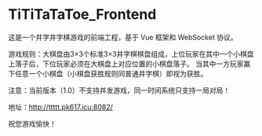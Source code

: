 # TiTiTaTaToe_Frontend

这是一个井字井字棋游戏的前端工程，基于 Vue 框架和 WebSocket 协议。

游戏规则：大棋盘由3×3个标准3×3井字棋棋盘组成，上位玩家在其中一个小棋盘上落子后，下位玩家必须在大棋盘上对应位置的小棋盘落子。
当其中一方玩家赢下任意一个小棋盘（小棋盘获胜规则同普通井字棋）即视为获胜。

注意：当前版本（1.0）不支持并发游戏，同一时间系统只支持一局对局！

地址：http://ttttt.pk617.icu:8082/

祝您游戏愉快！
